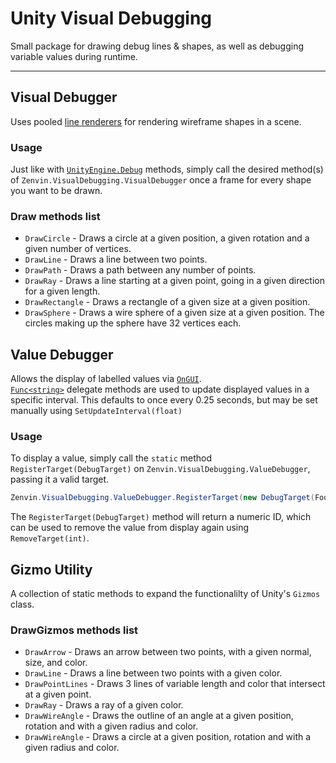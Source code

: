 # Unity Visual Debugging
Small package for drawing debug lines & shapes, as well as debugging variable values during runtime.

---
## Visual Debugger
Uses pooled [line renderers](https://docs.unity3d.com/ScriptReference/LineRenderer.html) for rendering wireframe shapes in a scene.

### Usage
Just like with [`UnityEngine.Debug`](https://docs.unity3d.com/ScriptReference/Debug.html) methods, simply call the desired method(s) of `Zenvin.VisualDebugging.VisualDebugger` once a frame for every shape you want to be drawn.

### Draw methods list
* `DrawCircle` - Draws a circle at a given position, a given rotation and a given number of vertices.
* `DrawLine` - Draws a line between two points.
* `DrawPath` - Draws a path between any number of points.
* `DrawRay` - Draws a line starting at a given point, going in a given direction for a given length.
* `DrawRectangle` - Draws a rectangle of a given size at a given position.
* `DrawSphere` - Draws a wire sphere of a given size at a given position. The circles making up the sphere have 32 vertices each.


## Value Debugger
Allows the display of labelled values via [`OnGUI`](https://docs.unity3d.com/ScriptReference/MonoBehaviour.OnGUI.html). \
[`Func<string>`](https://learn.microsoft.com/en-us/dotnet/api/system.func-1?view=net-7.0) delegate methods are used to update displayed values in a specific interval. This defaults to once every 0.25 seconds, but may be set manually using `SetUpdateInterval(float)`

### Usage
To display a value, simply call the `static` method `RegisterTarget(DebugTarget)` on `Zenvin.VisualDebugging.ValueDebugger`, passing it a valid target.
```csharp
Zenvin.VisualDebugging.ValueDebugger.RegisterTarget(new DebugTarget(Foo, "Some Value"));    // assuming Foo is a method with return type string.
```
The `RegisterTarget(DebugTarget)` method will return a numeric ID, which can be used to remove the value from display again using `RemoveTarget(int)`.


## Gizmo Utility
A collection of static methods to expand the functionalilty of Unity's `Gizmos` class.

### DrawGizmos methods list
* `DrawArrow` - Draws an arrow between two points, with a given normal, size, and color.
* `DrawLine` - Draws a line between two points with a given color.
* `DrawPointLines` - Draws 3 lines of variable length and color that intersect at a given point.
* `DrawRay` - Draws a ray of a given color.
* `DrawWireAngle` - Draws the outline of an angle at a given position, rotation and with a given radius and color.
* `DrawWireAngle` - Draws a circle at a given position, rotation and with a given radius and color.